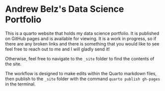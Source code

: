 # Andrew Belz's Data Science Portfolio
 This is a quarto website that holds my data science portfolio. It is published on GitHub pages and is available for viewing. It is a work in progress, so if there are any broken links and there is something that you would like to see feel free to reach out to me and I will gladly send it! 
 
 Otherwise, feel free to navigate to the `_site` folder to find the contents of the site.

The workflow is designed to make edits within the Quarto markdown files, then publish to the `_site` folder with the command `quarto publish gh-pages` in the terminal.
